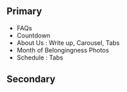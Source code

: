 ## Primary

* FAQs
* Countdown
* About Us : Write up, Carousel, Tabs
* Month of Belongingness Photos
* Schedule : Tabs

## Secondary